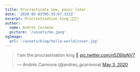 ```yaml
---
title: Procrastinate now, panic later.
date: '2020-05-03T05:35:07.322Z'
excerpt: Procrastination king 👑👑👑!
author:
  name: Andres Carmona
  picture: '/assets/me.jpeg'
ogImage:
  url: '/assets/blog/hello-world/cover.jpg'
---
```


<blockquote class="twitter-tweet" data-theme="light"><p lang="en" dir="ltr">I&#39;am the procrastination king 👑 <a href="https://t.co/n5Z6IlpNV7">pic.twitter.com/n5Z6IlpNV7</a></p>&mdash; Andrés Carmona (@andres_gcarmona) <a href="https://twitter.com/andres_gcarmona/status/1256941197731540993?ref_src=twsrc%5Etfw">May 3, 2020</a></blockquote> <script async src="https://platform.twitter.com/widgets.js" charset="utf-8"></script>
